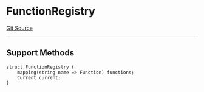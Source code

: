 # FunctionRegistry
[Git Source](https://github.com/metacontract/mc/blob/0cf91165f9ec2cbeeba800a4baf4e81e2df5c3bb/src/devkit/registry/FunctionRegistry.sol)

---------------------
Support Methods
-----------------------


```solidity
struct FunctionRegistry {
    mapping(string name => Function) functions;
    Current current;
}
```

